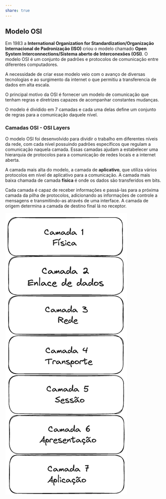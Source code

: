 ```yaml
---
share: true
---
```


## Modelo OSI

Em 1983 a **International Organization for Standardization/Organização Internacional de Padronização (ISO)** criou o modelo chamado **Open System Interconnections/Sistema aberto de Interconexões (OSI)**. O modelo OSI é um conjunto de padrões e protocolos de comunicação entre diferentes computadores.

A necessidade de criar esse modelo veio com o avanço de diversas tecnologias e ao surgimento da internet o que permitiu a transferencia de dados em alta escala.

O principal motivo da OSI é fornecer um modelo de comunicação que tenham regras e diretrizes capazes de acompanhar constantes mudanças.

O modelo é dividido em 7 camadas e cada uma delas define um conjunto de regras para a comunicação daquele nível.

### Camadas OSI - OSI Layers

O modelo OSI foi desenvolvido para dividir o trabalho em diferentes níveis da rede, com cada nível possuindo padrões específicos que regulam a comunicação naquela camada. Essas camadas ajudam a estabelecer uma hierarquia de protocolos para a comunicação de redes locais e a internet aberta.

A camada mais alta do modelo, a camada de **aplicativo**, que utiliza vários protocolos em nível de aplicativo para a comunicação. A camada mais baixa chamada de camada **física** é onde os dados são transferidos em bits.

Cada camada é capaz de receber informações e passá-las para a próxima camada da pilha de protocolos, adicionando as informações de controle a mensagens e transmitindo-as através de uma interface. A camada de origem determina a camada de destino final lá no receptor.

![camadas](./imagens/camadas.png)
